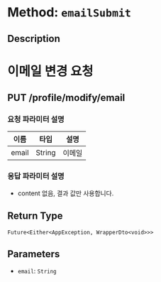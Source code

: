 # Method: `emailSubmit`

## Description

# 이메일 변경 요청

 ## PUT /profile/modify/email

 ### 요청 파라미터 설명

  |이름|타입|설명|
  |-|-|-|
  |email|String|이메일|

 ### 응답 파라미터 설명

 - content 없음, 결과 값만 사용합니다.

## Return Type
`Future<Either<AppException, WrapperDto<void>>>`

## Parameters

- `email`: `String`

